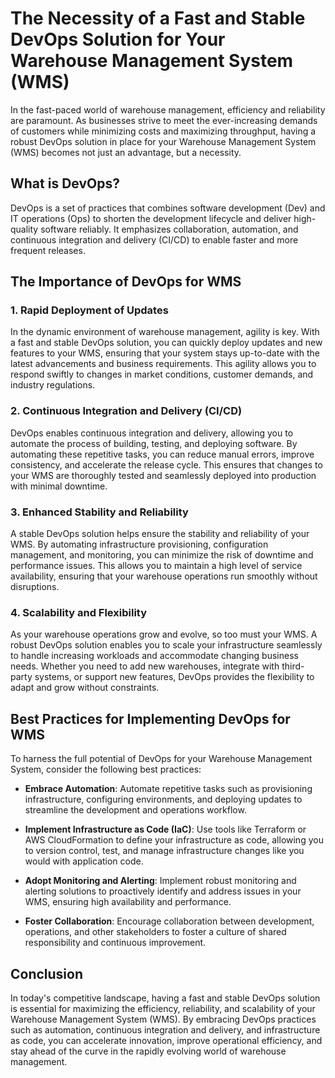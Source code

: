# The Necessity of a Fast and Stable DevOps Solution for Your Warehouse Management System (WMS)

In the fast-paced world of warehouse management, efficiency and reliability are paramount. As businesses strive to meet the ever-increasing demands of customers while minimizing costs and maximizing throughput, having a robust DevOps solution in place for your Warehouse Management System (WMS) becomes not just an advantage, but a necessity.

## What is DevOps?

DevOps is a set of practices that combines software development (Dev) and IT operations (Ops) to shorten the development lifecycle and deliver high-quality software reliably. It emphasizes collaboration, automation, and continuous integration and delivery (CI/CD) to enable faster and more frequent releases.

## The Importance of DevOps for WMS

### 1. Rapid Deployment of Updates

In the dynamic environment of warehouse management, agility is key. With a fast and stable DevOps solution, you can quickly deploy updates and new features to your WMS, ensuring that your system stays up-to-date with the latest advancements and business requirements. This agility allows you to respond swiftly to changes in market conditions, customer demands, and industry regulations.

### 2. Continuous Integration and Delivery (CI/CD)

DevOps enables continuous integration and delivery, allowing you to automate the process of building, testing, and deploying software. By automating these repetitive tasks, you can reduce manual errors, improve consistency, and accelerate the release cycle. This ensures that changes to your WMS are thoroughly tested and seamlessly deployed into production with minimal downtime.

### 3. Enhanced Stability and Reliability

A stable DevOps solution helps ensure the stability and reliability of your WMS. By automating infrastructure provisioning, configuration management, and monitoring, you can minimize the risk of downtime and performance issues. This allows you to maintain a high level of service availability, ensuring that your warehouse operations run smoothly without disruptions.

### 4. Scalability and Flexibility

As your warehouse operations grow and evolve, so too must your WMS. A robust DevOps solution enables you to scale your infrastructure seamlessly to handle increasing workloads and accommodate changing business needs. Whether you need to add new warehouses, integrate with third-party systems, or support new features, DevOps provides the flexibility to adapt and grow without constraints.

## Best Practices for Implementing DevOps for WMS

To harness the full potential of DevOps for your Warehouse Management System, consider the following best practices:

- **Embrace Automation**: Automate repetitive tasks such as provisioning infrastructure, configuring environments, and deploying updates to streamline the development and operations workflow.

- **Implement Infrastructure as Code (IaC)**: Use tools like Terraform or AWS CloudFormation to define your infrastructure as code, allowing you to version control, test, and manage infrastructure changes like you would with application code.

- **Adopt Monitoring and Alerting**: Implement robust monitoring and alerting solutions to proactively identify and address issues in your WMS, ensuring high availability and performance.

- **Foster Collaboration**: Encourage collaboration between development, operations, and other stakeholders to foster a culture of shared responsibility and continuous improvement.

## Conclusion

In today's competitive landscape, having a fast and stable DevOps solution is essential for maximizing the efficiency, reliability, and scalability of your Warehouse Management System (WMS). By embracing DevOps practices such as automation, continuous integration and delivery, and infrastructure as code, you can accelerate innovation, improve operational efficiency, and stay ahead of the curve in the rapidly evolving world of warehouse management.
